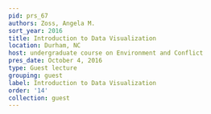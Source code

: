 ```yaml
---
pid: prs_67
authors: Zoss, Angela M.
sort_year: 2016
title: Introduction to Data Visualization
location: Durham, NC
host: undergraduate course on Environment and Conflict
pres_date: October 4, 2016
type: Guest lecture
grouping: guest
label: Introduction to Data Visualization
order: '14'
collection: guest
---
```

